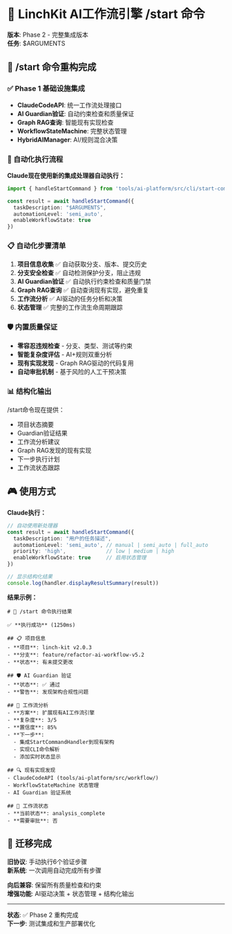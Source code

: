 # 🚀 LinchKit AI工作流引擎 /start 命令

**版本**: Phase 2 - 完整集成版本  
**任务**: $ARGUMENTS

## 🎯 /start 命令重构完成

### ✅ Phase 1 基础设施集成
- **ClaudeCodeAPI**: 统一工作流处理接口
- **AI Guardian验证**: 自动约束检查和质量保证
- **Graph RAG查询**: 智能现有实现检查
- **WorkflowStateMachine**: 完整状态管理
- **HybridAIManager**: AI/规则混合决策

### 🔄 自动化执行流程

**Claude现在使用新的集成处理器自动执行：**

```typescript
import { handleStartCommand } from 'tools/ai-platform/src/cli/start-command-handler'

const result = await handleStartCommand({
  taskDescription: "$ARGUMENTS",
  automationLevel: 'semi_auto',
  enableWorkflowState: true
})
```

### 📋 自动化步骤清单

1. **项目信息收集** ✅ 自动获取分支、版本、提交历史
2. **分支安全检查** ✅ 自动检测保护分支，阻止违规
3. **AI Guardian验证** ✅ 自动执行约束检查和质量门禁
4. **Graph RAG查询** ✅ 自动查询现有实现，避免重复
5. **工作流分析** ✅ AI驱动的任务分析和决策
6. **状态管理** ✅ 完整的工作流生命周期跟踪

### 🛡️ 内置质量保证

- **零容忍违规检查** - 分支、类型、测试等约束
- **智能复杂度评估** - AI+规则双重分析
- **现有实现发现** - Graph RAG驱动的代码复用
- **自动审批机制** - 基于风险的人工干预决策

### 📊 结构化输出

/start命令现在提供：
- 项目状态摘要
- Guardian验证结果  
- 工作流分析建议
- Graph RAG发现的现有实现
- 下一步执行计划
- 工作流状态跟踪

## 🎮 使用方式

**Claude执行：**
```typescript
// 自动使用新处理器
const result = await handleStartCommand({
  taskDescription: "用户的任务描述",
  automationLevel: 'semi_auto', // manual | semi_auto | full_auto
  priority: 'high',             // low | medium | high
  enableWorkflowState: true     // 启用状态管理
})

// 显示结构化结果
console.log(handler.displayResultSummary(result))
```

**结果示例：**
```
# 🚀 /start 命令执行结果

✅ **执行成功** (1250ms)

## 📋 项目信息
- **项目**: linch-kit v2.0.3
- **分支**: feature/refactor-ai-workflow-v5.2
- **状态**: 有未提交更改

## 🛡️ AI Guardian 验证
- **状态**: ✅ 通过
- **警告**: 发现架构合规性问题

## 🎯 工作流分析
- **方案**: 扩展现有AI工作流引擎
- **复杂度**: 3/5
- **置信度**: 85%
- **下一步**:
  - 集成StartCommandHandler到现有架构
  - 实现CLI命令解析
  - 添加实时状态显示

## 🔍 现有实现发现
- ClaudeCodeAPI (tools/ai-platform/src/workflow/)
- WorkflowStateMachine 状态管理
- AI Guardian 验证系统

## 🔄 工作流状态
- **当前状态**: analysis_complete
- **需要审批**: 否
```

## 🚨 迁移完成

**旧协议**: 手动执行6个验证步骤  
**新系统**: 一次调用自动完成所有步骤

**向后兼容**: 保留所有质量检查和约束  
**增强功能**: AI驱动决策 + 状态管理 + 结构化输出

---

**状态**: ✅ Phase 2 重构完成  
**下一步**: 测试集成和生产部署优化